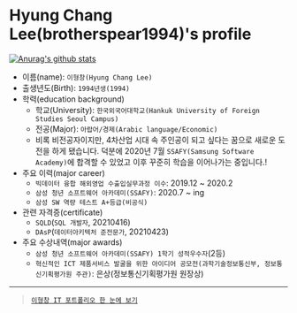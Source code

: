 # Hyung Chang Lee(brotherspear1994)'s profile

[![Anurag's github stats](https://github-readme-stats.vercel.app/api?username=brotherspear1994)](https://github.com/anuraghazra/github-readme-stats)

- 이름(name): `이형창(Hyung Chang Lee)`
- 출생년도(Birth): `1994년생(1994)`
- 학력(education background)
  - 학교(University): `한국외국어대학교(Hankuk University of Foreign Studies Seoul Campus)`
  - 전공(Major): `아랍어/경제(Arabic language/Economic)`
  - 비록 비전공자이지만, 4차산업 시대 속 주인공이 되고 싶다는 꿈으로 새로운 도전을 하게 됐습니다. 덕분에 2020년 7월 `SSAFY(Samsung Software Academy)`에 합격할 수 있었고 이후 꾸준히 학습을 이어나가는 중입니다.!
- 주요 이력(major career)
  - `빅데이터 융합 해외영업 수출입실무과정 이수`: 2019.12 ~ 2020.2
  - `삼성 청년 소프트웨어 아카데미(SSAFY)`: 2020.7 ~ ing
  - `삼성 SW 역량 테스트 A+등급(비공식)`
- 관련 자격증(certificate)
  - `SQLD`(`SQL 개발자`, 20210416)
  - `DAsP`(`데이터아키텍처 준전문가`, 20210423)
- 주요 수상내역(major awards)
  - `삼성 청년 소프트웨어 아카데미(SSAFY) 1학기 성적우수자`(2등)
  - `혁신적인 ICT 제품서비스 발굴을 위한 아이디어 공모전(과학기술정보통신부, 정보통신기획평가원 주관)`: 은상(정보통신기획평가원 원장상)

---

> [`이형창 IT 포트폴리오 한 눈에 보기`](https://github.com/brotherspear1994/HyungChangInterviewPrep_Repo/blob/master/IT%20%ED%8F%AC%ED%8A%B8%ED%8F%B4%EB%A6%AC%EC%98%A4_202106_%EC%9D%B4%ED%98%95%EC%B0%BD.pdf)
